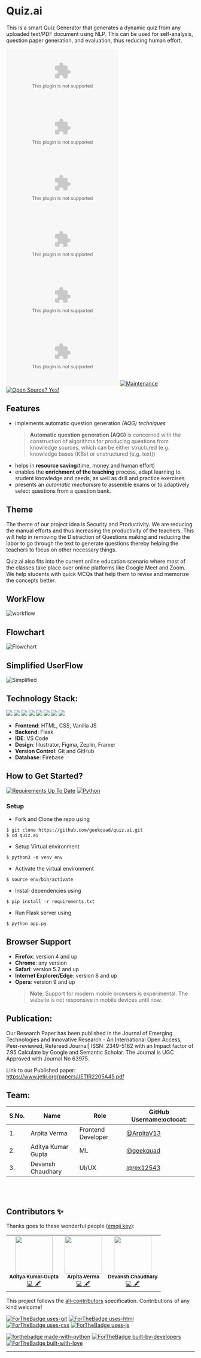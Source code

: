 # Quiz.ai

This is a smart Quiz Generator that generates a dynamic quiz from any uploaded text/PDF document using NLP. This can be used for self-analysis, question paper generation, and evaluation, thus reducing human effort.

[![Forks](https://img.shields.io/github/forks/geekquad/quiz.ai?style=social)](https://github.com/geekquad/quiz.ai/network/members)
[![Stars](https://img.shields.io/github/stars/geekquad/quiz.ai?style=social)](https://github.com/geekquad/quiz.ai/stargazers)
[![Watchers](https://img.shields.io/github/watchers/geekquad/quiz.ai?style=social)](https://github.com/geekquad/quiz.ai/watchers)
[![PRs](https://img.shields.io/github/issues-pr/geekquad/quiz.ai)](https://github.com/geekquad/quiz.ai/pulls)
[![Issues](https://img.shields.io/github/issues/geekquad/quiz.ai)](https://github.com/geekquad/quiz.ai/issues)
[![License](https://img.shields.io/github/license/geekquad/quiz.ai)](https://github.com/geekquad/quiz.ai/blob/master/LICENSE)
[![Maintenance](https://img.shields.io/badge/Maintained%3F-yes-green.svg)](https://GitHub.com/PragatiVerma18/Fantastic-Falcons-1.0/graphs/commit-activity)
[![Open Source? Yes!](https://badgen.net/badge/Open%20Source%20%3F/Yes%21/blue?icon=github)](https://github.com/PragatiVerma18/Fantastic-Falcons-1.0/)

## Features

- implements automatic question generation _(AQG) techniques_
  > **Automatic question generation (AQG)** is concerned with the construction of algorithms for producing questions from knowledge sources, which can be either structured (e.g. knowledge bases (KBs) or unstructured (e.g. text))
- helps in **resource saving**(time, money and human effort)
- enables the **enrichment of the teaching** process, adapt learning to student knowledge and needs, as well as drill and practice exercises
- presents an _automatic mechanism_ to assemble exams or to adaptively select questions from a question bank.

## Theme

The theme of our project idea is Security and Productivity. We are reducing the manual efforts and thus increasing the productivity of the teachers. This will help in removing the Distraction of Questions making and reducing the labor to go through the text to generate questions thereby helping the teachers to focus on other necessary things.

Quiz.ai also fits into the current online education scenario where most of the classes take place over online platforms like Google Meet and Zoom. We help students with quick MCQs that help them to revise and memorize the concepts better.


## WorkFlow
![workflow](https://github.com/geekquad/quiz.ai/blob/main/static/Flow.jpg)

## Flowchart
![Flowchart](https://github.com/geekquad/quiz.ai/blob/main/static/AQG.jpg)

## Simplified UserFlow

![Simplified](https://github.com/geekquad/quiz.ai/blob/main/static/userflow.jpg)



## Technology Stack:


<img src="https://img.shields.io/badge/html5%20-%23E34F26.svg?&style=for-the-badge&logo=html5&logoColor=white"/> <img src="https://img.shields.io/badge/css3%20-%231572B6.svg?&style=for-the-badge&logo=css3&logoColor=white"/> <img src="https://img.shields.io/badge/javascript%20-%23323330.svg?&style=for-the-badge&logo=javascript&logoColor=%23F7DF1E"/> <img src="https://img.shields.io/badge/python%20-%2314354C.svg?&style=for-the-badge&logo=python&logoColor=white"/> <img src="https://img.shields.io/badge/flask%20-%23000.svg?&style=for-the-badge&logo=flask&logoColor=white"/> <img src="https://img.shields.io/badge/bootstrap%20-%23563D7C.svg?&style=for-the-badge&logo=bootstrap&logoColor=white"/> <img src="https://img.shields.io/badge/github%20-%23121011.svg?&style=for-the-badge&logo=github&logoColor=white"/> <img src ="https://img.shields.io/badge/sqlite-%2307405e.svg?&style=for-the-badge&logo=sqlite&logoColor=white"/>

- **Frontend**: HTML, CSS, Vanilla JS
- **Backend**: Flask
- **IDE**: VS Code
- **Design**: Illustrator, Figma, Zeplin, Framer
- **Version Control**: Git and GitHub
- **Database**: Firebase

## How to Get Started?

[![Requirements Up To Date](https://img.shields.io/badge/requirements-up%20to%20date-brightgreen)](https://github.com/PragatiVerma18/Fantastic-Falcons-1.0/blob/webapp/requirements.txt)
[![Python](https://img.shields.io/badge/python-v3.7-blue)](https://www.python.org/)


### Setup

- Fork and Clone the repo using

```
$ git clone https://github.com/geekquad/quiz.ai.git
$ cd quiz.ai
```

- Setup Virtual environment

```
$ python3 -m venv env
```

- Activate the virtual environment

```
$ source env/bin/activate
```

- Install dependencies using

```
$ pip install -r requirements.txt
```

- Run Flask server using

```
$ python app.py
```

## Browser Support

- **Firefox**: version 4 and up
- **Chrome**: any version
- **Safari**: version 5.2 and up
- **Internet Explorer/Edge**: version 8 and up
- **Opera**: version 9 and up
  > **Note**: Support for modern mobile browsers is experimental. The website is not responsive in mobile devices until now.


## Publication:

Our Research Paper has been published in the Journal of Emerging Technologies and Innovative Research - An International Open Access, Peer-reviewed, Refereed Journal|  ISSN: 2349-5162 with an Impact factor of 7.95 Calculate by Google and Semantic Scholar. The Journal is UGC Approved with Journal No 63975.

Link to our Published paper: https://www.jetir.org/papers/JETIR2205A45.pdf



## Team:


| S.No. | Name               | Role               | GitHub Username:octocat:                             |
| ----- | ------------------ | ------------------ | ---------------------------------------------------- |
| 1.    | Arpita Verma      | Frontend Developer | [@ArpitaV13](https://github.com/ArpitaV13) |
| 2.    | Aditya Kumar Gupta | ML    | [@geekquad](https://github.com/geekquad)           |
| 3.    | Devansh Chaudhary        |     UI/UX           | [@rex12543](https://github.com/rex12543)         |


<br>
<br>



## Contributors ✨

Thanks goes to these wonderful people ([emoji key](https://allcontributors.org/docs/en/emoji-key)):

<!-- ALL-CONTRIBUTORS-LIST:START - Do not remove or modify this section -->
<!-- prettier-ignore-start -->
<!-- markdownlint-disable -->

<table>
  <tbody><tr>
    <td align="center"><a href="https://github.com/geekquad"><img alt="" src="https://avatars.githubusercontent.com/geekquad" width="100px;"><br><sub><b>Aditya Kumar Gupta</b></sub></a><br><a href="https://github.com/geekquad/AlgoBook/commits?author=geekquad" title="Code">💻 🖋</a></td> </a></td>
    <td align="center"><a href="https://github.com/major-beast"><img alt="" src="https://avatars.githubusercontent.com/ArpitaV13" width="100px;"><br><sub><b>Arpita Verma</b></sub></a><br><a href="https://github.com/geekquad/AlgoBook/commits?author=arpitaverma13" title="Code">💻 🖋</a></td></a></td>
    <td align="center"><a href="https://github.com/major-beast"><img alt="" src="https://avatars.githubusercontent.com/rex12543" width="100px;"><br><sub><b>Devansh Chaudhary</b></sub></a><br><a href="https://github.com/geekquad/AlgoBook/commits?author=rex12345" title="Code">💻 🖋</a></td></a></td>
  </tr>
</tbody></table>





<!-- markdownlint-enable -->
<!-- prettier-ignore-end -->

<!-- ALL-CONTRIBUTORS-LIST:END -->

This project follows the [all-contributors](https://github.com/all-contributors/all-contributors) specification. Contributions of any kind welcome!

[![ForTheBadge uses-git](http://ForTheBadge.com/images/badges/uses-git.svg)](https://github.com/)
[![ForTheBadge uses-html](http://ForTheBadge.com/images/badges/uses-html.svg)](https://github.com/PragatiVerma18/Fantastic-Falcons-1.0/)
[![ForTheBadge uses-css](http://ForTheBadge.com/images/badges/uses-css.svg)](https://github.com/PragatiVerma18/Fantastic-Falcons-1.0/)
[![ForTheBadge uses-js](http://ForTheBadge.com/images/badges/uses-js.svg)](https://github.com/PragatiVerma18/Fantastic-Falcons-1.0/)

[![forthebadge made-with-python](http://ForTheBadge.com/images/badges/made-with-python.svg)](https://www.python.org/)
[![ForTheBadge built-by-developers](http://ForTheBadge.com/images/badges/built-by-developers.svg)](https://github.com/PragatiVerma18/Fantastic-Falcons-1.0/)
[![ForTheBadge built-with-love](http://ForTheBadge.com/images/badges/built-with-love.svg)](https://github.com/PragatiVerma18/Fantastic-Falcons-1.0/)

---
